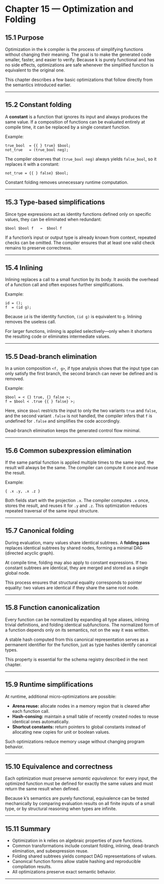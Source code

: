 # Chapter 15 — Optimization and Folding

## **15.1  Purpose**

Optimization in the k compiler is the process of simplifying functions without changing their meaning.
The goal is to make the generated code smaller, faster, and easier to verify.
Because k is purely functional and has no side effects, optimizations are safe whenever the simplified function is equivalent to the original one.

This chapter describes a few basic optimizations that follow directly from the semantics introduced earlier.

---

## **15.2  Constant folding**

A **constant** is a function that ignores its input and always produces the same value.
If a composition of functions can be evaluated entirely at compile time, it can be replaced by a single constant function.

Example:

```
true_bool  = {{ } true} $bool;
not_true   = (true_bool neg);
```

The compiler observes that `(true_bool neg)` always yields `false_bool`, so it replaces it with a constant:

```
not_true = {{ } false} $bool;
```

Constant folding removes unnecessary runtime computation.

---

## **15.3  Type-based simplifications**

Since type expressions act as identity functions defined only on specific values, they can be eliminated when redundant:

```
$bool $bool f   →  $bool f
```

If a function’s input or output type is already known from context, repeated checks can be omitted.
The compiler ensures that at least one valid check remains to preserve correctness.

---

## **15.4  Inlining**

Inlining replaces a call to a small function by its body.
It avoids the overhead of a function call and often exposes further simplifications.

Example:

```
id = ();
f  = (id g);
```

Because `id` is the identity function, `(id g)` is equivalent to `g`.
Inlining removes the useless call.

For larger functions, inlining is applied selectively—only when it shortens the resulting code or eliminates intermediate values.

---

## **15.5  Dead-branch elimination**

In a union composition `<f, g>`, if type analysis shows that the input type can only satisfy the first branch, the second branch can never be defined and is removed.

Example:

```
$bool = < {} true, {} false >;
f = $bool < .true {{ } false} >;
```

Here, since `$bool` restricts the input to only the two variants `true` and `false`, and the second variant `.false` is not handled, the compiler infers that `f` is undefined for `.false` and simplifies the code accordingly.

Dead-branch elimination keeps the generated control flow minimal.

---

## **15.6  Common subexpression elimination**

If the same partial function is applied multiple times to the same input, the result will always be the same.
The compiler can compute it once and reuse the result.

Example:

```
{ .x .y, .x .z }
```

Both fields start with the projection `.x`.
The compiler computes `.x` once, stores the result, and reuses it for `.y` and `.z`.
This optimization reduces repeated traversal of the same input structure.

---

## **15.7  Canonical folding**

During evaluation, many values share identical subtrees.
A **folding pass** replaces identical subtrees by shared nodes, forming a minimal DAG (directed acyclic graph).

At compile time, folding may also apply to constant expressions.
If two constant subtrees are identical, they are merged and stored as a single global node.

This process ensures that structural equality corresponds to pointer equality: two values are identical if they share the same root node.

---

## **15.8  Function canonicalization**

Every function can be normalized by expanding all type aliases, inlining trivial definitions, and folding identical subfunctions.
The normalized form of a function depends only on its semantics, not on the way it was written.

A stable hash computed from this canonical representation serves as a permanent identifier for the function, just as type hashes identify canonical types.

This property is essential for the schema registry described in the next chapter.

---

## **15.9  Runtime simplifications**

At runtime, additional micro-optimizations are possible:

* **Arena reuse:** allocate nodes in a memory region that is cleared after each function call.
* **Hash-consing:** maintain a small table of recently created nodes to reuse identical ones automatically.
* **Shortcut constants:** return pointers to global constants instead of allocating new copies for unit or boolean values.

Such optimizations reduce memory usage without changing program behavior.

---

## **15.10  Equivalence and correctness**

Each optimization must preserve *semantic equivalence*: for every input, the optimized function must be defined for exactly the same values and must return the same result when defined.

Because k’s semantics are purely functional, equivalence can be tested mechanically by comparing evaluation results on all finite inputs of a small type, or by structural reasoning when types are infinite.

---

## **15.11  Summary**

* Optimization in k relies on algebraic properties of pure functions.
* Common transformations include constant folding, inlining, dead-branch elimination, and subexpression reuse.
* Folding shared subtrees yields compact DAG representations of values.
* Canonical function forms allow stable hashing and reproducible compilation results.
* All optimizations preserve exact semantic behavior.

---